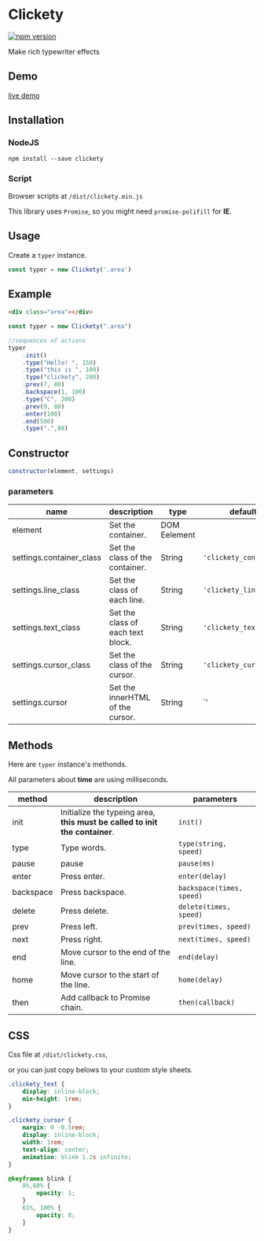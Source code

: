 # Clickety

[![npm version](https://badge.fury.io/js/clickety.svg)](https://badge.fury.io/js/clickety)

Make rich typewriter effects

## Demo

[live demo](https://timtnleeproject.github.io/Clickety/index.html)

## Installation


### NodeJS

```linux
npm install --save clickety
```

### Script

Browser scripts at `/dist/clickety.min.js`

This library uses `Promise`, so you might need `promise-polifill` for **IE**.

## Usage

Create a `typer` instance.

```javascript
const typer = new Clickety('.area')
```

## Example

```html
<div class="area"></div>
```

```javascript
const typer = new Clickety(".area")

//sequences of actions
typer
    .init()
    .type("Hello! ", 150)
    .type("this is ", 100)
    .type("clickety", 200)
    .prev(7, 80)
    .backspace(1, 100)
    .type("C", 200)
    .prev(9, 80)
    .enter(100)
    .end(500)
    .type(".",80)
```

## Constructor

```javascript
constructor(element, settings)
```

### parameters

|name|description|type|default|
|-|-|-|-|
|element|Set the container.|DOM Eelement||
|settings.container_class|Set the class of the container.|String|`'clickety_container'`|
|settings.line_class|Set the class of each line.|String|`'clickety_line'`|
|settings.text_class|Set the class of each text block.|String|`'clickety_text'`|
|settings.cursor_class|Set the class of the cursor.|String|`'clickety_cursor'`|
|settings.cursor|Set the innerHTML of the cursor.|String|`'|'`|

## Methods

Here are `typer` instance's methonds.

All parameters about **time** are using milliseconds.

|method|description|parameters|
|-|-|-|
|init|Initialize the typeing area, **this must be called to init the container**.|`init()`|
|type|Type words.|`type(string, speed)`|
|pause|pause|`pause(ms)`|
|enter|Press enter.|`enter(delay)`|
|backspace|Press backspace.|`backspace(times, speed)`|
|delete|Press delete.|`delete(times, speed)`|
|prev|Press left.|`prev(times, speed)`|
|next|Press right.|`next(times, speed)`|
|end|Move cursor to the end of the line.|`end(delay)`|
|home|Move cursor to the start of the line.|`home(delay)`|
|then|Add callback to Promise chain.|`then(callback)`|

## CSS

Css file at `/dist/clickety.css`,

or you can just copy belows to your custom style sheets.

```css
.clickety_text {
    display: inline-block;
    min-height: 1rem;
}

.clickety_cursor {
    margin: 0 -0.5rem;
    display: inline-block;
    width: 1rem;
    text-align: center;
    animation: blink 1.2s infinite;
}

@keyframes blink {
    0%,60% {
        opacity: 1;
    }
    61%, 100% {
        opacity: 0;
    }
}
```
